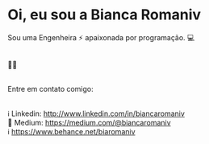 # Oi, eu sou a Bianca Romaniv



Sou uma Engenheira :zap: apaixonada por programação. :computer:


 
 <br/> :purple_heart::rocket: 
 

 <br/> Entre em contato comigo: 
 
 </br>  :information_source: Linkedin: http://www.linkedin.com/in/biancaromaniv
 </br>  :ledger: Medium: https://medium.com/@biancaromaniv
 </br>  :information_source: https://www.behance.net/biaromaniv
